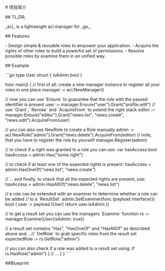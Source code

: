 \# 项目简介

\## TL;DR;

\_acl\_ is a lightweight acl manager for \_go\_.

\## Features

\- Design simple & reusable roles to empower your application.
\- Acquire the rights of other roles to build a powerful set of permissions.
\- Resolve possible roles by examine them in an unified way.

\## Example

\`\`\`go
type User struct {
 isAdmin bool
}

func main() {
 // first of all: create a new manager instance to register all your roles in one place
 manager := acl.NewManager()

 // now you can use \`Ensure\` to guarantee that the role with the passed identifier is present
 user := manager.Ensure("user").Grant("profile.edit")
 // use \`Grant\`, \`Revoke\` and \`AcquireFrom\` to extend the right stack
 editor := manager.Ensure("editor").Grant("news.list", "news.create", "news.edit").AcquireFrom(user)

 // you can also use NewRole to create a Role manually
 admin := acl.NewRole("admin").Grant("news.delete").AcquireFrom(editor)
 // note, that you have to register the role by yourself
 manager.Register(admin)

 // to check if a right was granted to a role you can use:
 var hasAccess bool
 hasAccess = admin.Has("some.right")

 // to check if at least one of the expected rights is present:
 hasAccess = admin.HasOneOf("news.list", "news.create")

 // ... and finally, to check that all the expected rights are present, use:
 hasAccess = admin.HasAllOf("news.delete", "news.list")

 // a role can be extended with an examiner to determine whether a role can be added
 // to a \`ResultSet\`
 admin.SetExaminer(func (payload interface{}) bool {
 user := payload.(User)
 return user.isAdmin
 })

 // to get a result set you can use the managers \`Examine\` function
 rs := manager.Examine(User{isAdmin: true})

 // a result set contains "Has", "HasOneOf" and "HasAllOf" as described above and...
 // \`GetRole\` to grab specific roles from the result set
 expectedRole := rs.GetRole("admin")

 // you can also check if a role was added to a result set using:
 if rs.HasRole("admin") {
 // ...
 }
}
\`\`\`

##Blueprint